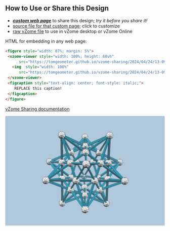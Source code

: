
## How to Use or Share this Design

 - [***custom web page***][post] to share this design; *try it before you share it!*
 - [source file for that custom page][source]; click to customize
 - [raw vZome file][raw] to use in vZome desktop or vZome Online
 
 HTML for embedding in any web page:
 ```html
<figure style="width: 87%; margin: 5%">
  <vzome-viewer style="width: 100%; height: 60vh"
       src="https://tomgeometer.github.io/vzome-sharing/2024/04/24/13-09-59-StellatedDodec/StellatedDodec.vZome" >
    <img  style="width: 100%"
       src="https://tomgeometer.github.io/vzome-sharing/2024/04/24/13-09-59-StellatedDodec/StellatedDodec.png" >
  </vzome-viewer>
  <figcaption style="text-align: center; font-style: italic;">
     REPLACE this caption!
  </figcaption>
</figure>
 ```

[vZome Sharing documentation](https://vzome.github.io/vzome/sharing.html#how-it-works)

![Image](<StellatedDodec.png>)


[post]: <https://tomgeometer.github.io/vzome-sharing/2024/04/24/StellatedDodec-13-09-59.html>
[source]: <https://github.com/tomgeometer/vzome-sharing/edit/main/_posts/2024-04-24-StellatedDodec-13-09-59.md>
[raw]: <https://raw.githubusercontent.com/tomgeometer/vzome-sharing/main/2024/04/24/13-09-59-StellatedDodec/StellatedDodec.vZome>